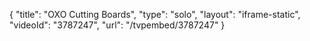 {
    "title": "OXO Cutting Boards",
    "type": "solo",
    "layout": "iframe-static",
    "videoId": "3787247",
    "url": "\/tvpembed\/3787247"
}
